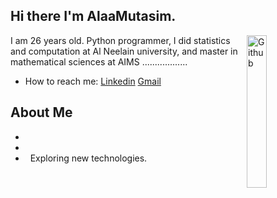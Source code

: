 
## Hi there I'm AlaaMutasim.
<img width="25%" align="right" alt="Github"
src="https://user-images.githubusercontent.com/48678280/88862734-4903af80-d201-11ea-968
b-9c939d88a37c.gif" />
I am 26 years old. Python programmer, I did statistics and computation at Al Neelain university, and master in mathematical sciences at AIMS  ..................
- How to reach me: [Linkedin]((https://www.linkedin.com/in/alaa-mohammed-50bb7718a/)) [Gmail](alaamutasim176@gmail.com)
<img src="https://komarev.com/ghpvc/?username=gpy1234&style=flat-square&color=blue"
alt=""/>
## About Me
- &nbsp;
- &nbsp;
- &nbsp; Exploring new technologies.
<!--
